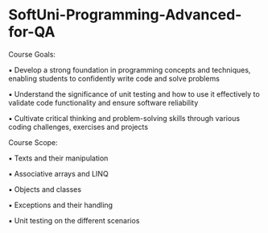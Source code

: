 # SoftUni-Programming-Advanced-for-QA

Course Goals:

▪ Develop a strong foundation in programming 
concepts and techniques, enabling students to 
confidently write code and solve problems

▪ Understand the significance of unit testing and how 
to use it effectively to validate code functionality and 
ensure software reliability

▪ Cultivate critical thinking and problem-solving skills 
through various coding challenges, exercises and projects

Course Scope:

 ▪ Texts and their manipulation
 
 ▪ Associative arrays and LINQ
 
 ▪ Objects and classes
 
 ▪ Exceptions and their handling
 
 ▪ Unit testing on the different scenarios
 
